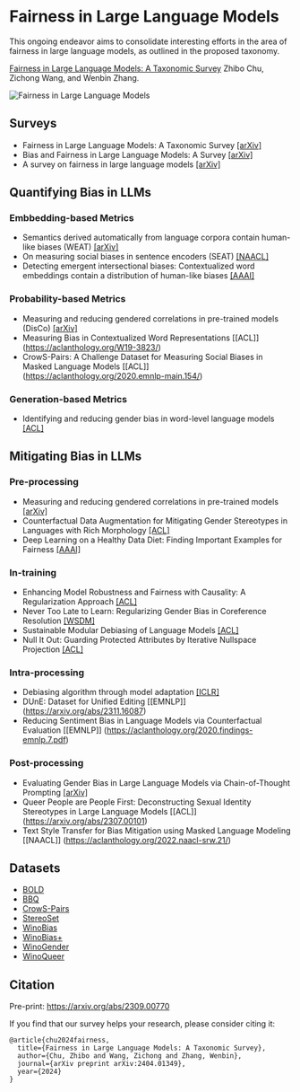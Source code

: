 # Fairness in Large Language Models

This ongoing endeavor aims to consolidate interesting efforts in the area of fairness in large language models, as outlined in the proposed taxonomy.

[Fairness in Large Language Models: A Taxonomic Survey](https://arxiv.org/abs/2404.01349) Zhibo Chu, Zichong Wang, and Wenbin Zhang.

![Fairness in Large Language Models](https://github.com/super-hash/Fairness-in-Large-Language-Models/blob/main/Fairness%20in%20Large%20Language%20Models.png)
## Surveys
+ Fairness in Large Language Models: A Taxonomic Survey [[arXiv]](https://arxiv.org/abs/2404.01349)
+ Bias and Fairness in Large Language Models: A Survey [[arXiv]](https://arxiv.org/abs/2309.00770)
+ A survey on fairness in large language models [[arXiv]](https://arxiv.org/abs/2308.10149)

## Quantifying Bias in LLMs
### Embbedding-based Metrics
+ Semantics derived automatically from language corpora contain human-like biases (WEAT) [[arXiv]](https://arxiv.org/abs/1608.07187)
+ On measuring social biases in sentence encoders (SEAT) [[NAACL]](https://arxiv.org/abs/1903.10561)
+ Detecting emergent intersectional biases: Contextualized word embeddings contain a distribution of human-like biases [[AAAI]](https://dl.acm.org/doi/abs/10.1145/3461702.3462536)
### Probability-based Metrics
+ Measuring and reducing gendered correlations in pre-trained models (DisCo) [[arXiv]](https://arxiv.org/abs/2010.06032)
+ Measuring Bias in Contextualized Word Representations [[ACL]] (https://aclanthology.org/W19-3823/)
+ CrowS-Pairs: A Challenge Dataset for Measuring Social Biases in Masked Language Models [[ACL]] (https://aclanthology.org/2020.emnlp-main.154/)
### Generation-based Metrics
+ Identifying and reducing gender bias in word-level language models [[ACL]](https://aclanthology.org/N19-3002.pdf)
## Mitigating Bias in LLMs
### Pre-processing
+ Measuring and reducing gendered correlations in pre-trained models [[arXiv]](https://arxiv.org/abs/2010.06032)
+ Counterfactual Data Augmentation for Mitigating Gender Stereotypes in Languages with Rich Morphology [[ACL]](https://aclanthology.org/P19-1161/)
+ Deep Learning on a Healthy Data Diet: Finding Important Examples for Fairness [[AAAI]](https://arxiv.org/abs/2211.11109)
### In-training
+ Enhancing Model Robustness and Fairness with Causality: A Regularization Approach [[ACL]](https://aclanthology.org/2021.cinlp-1.3/)
+ Never Too Late to Learn: Regularizing Gender Bias in Coreference Resolution [[WSDM]](https://dl.acm.org/doi/abs/10.1145/3539597.3570473)
+ Sustainable Modular Debiasing of Language Models [[ACL]](https://aclanthology.org/2021.findings-emnlp.411.pdf)
+ Null It Out: Guarding Protected Attributes by Iterative Nullspace Projection [[ACL]](https://aclanthology.org/2020.acl-main.647/)
### Intra-processing
+ Debiasing algorithm through model adaptation [[ICLR]](https://arxiv.org/abs/2310.18913)
+ DUnE: Dataset for Unified Editing [[EMNLP]] (https://arxiv.org/abs/2311.16087)
+ Reducing Sentiment Bias in Language Models via Counterfactual Evaluation [[EMNLP]] (https://aclanthology.org/2020.findings-emnlp.7.pdf)
### Post-processing
+ Evaluating Gender Bias in Large Language Models via Chain-of-Thought Prompting [[arXiv]](https://arxiv.org/abs/2401.15585)
+ Queer People are People First: Deconstructing Sexual Identity Stereotypes in Large Language Models [[ACL]] (https://arxiv.org/abs/2307.00101)
+ Text Style Transfer for Bias Mitigation using Masked Language Modeling [[NAACL]] (https://aclanthology.org/2022.naacl-srw.21/)
## Datasets
+ [BOLD](https://github.com/amazon-science/bold)
+ [BBQ](https://github.com/nyu-mll/BBQ)
+ [CrowS-Pairs](https://github.com/nyu-mll/crows-pairs/)
+ [StereoSet](https://github.com/moinnadeem/stereoset)
+ [WinoBias](https://github.com/uclanlp/corefBias)
+ [WinoBias+](https://github.com/vnmssnhv/NeuTralRewriter)
+ [WinoGender](https://github.com/rudinger/winogender-schemas)
+ [WinoQueer](https://github.com/katyfelkner/winoqueer)

## Citation

Pre-print: https://arxiv.org/abs/2309.00770

If you find that our survey helps your research, please consider citing it:
```
@article{chu2024fairness,
  title={Fairness in Large Language Models: A Taxonomic Survey},
  author={Chu, Zhibo and Wang, Zichong and Zhang, Wenbin},
  journal={arXiv preprint arXiv:2404.01349},
  year={2024}
}
```
